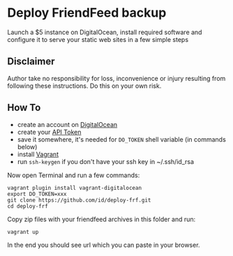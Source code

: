 # Deploy FriendFeed backup
Launch a $5 instance on DigitalOcean, install required software and configure it to serve your static web sites in a few simple steps

## Disclaimer
Author take no responsibility for loss, inconvenience or injury resulting from following these instructions.
Do this on your own risk.

## How To

- create an account on [DigitalOcean](https://www.digitalocean.com/)
- create your [API Token](https://cloud.digitalocean.com/settings/applications)
- save it somewhere, it's needed for `DO_TOKEN` shell variable (in commands below)
- install [Vagrant](https://www.vagrantup.com/downloads.html)
- run `ssh-keygen` if you don't have your ssh key in ~/.ssh/id_rsa

Now open Terminal and run a few commands:

    vagrant plugin install vagrant-digitalocean
    export DO_TOKEN=xxx
    git clone https://github.com/id/deploy-frf.git
    cd deploy-frf

Copy zip files with your friendfeed archives in this folder and run:

    vagrant up

In the end you should see url which you can paste in your browser.
